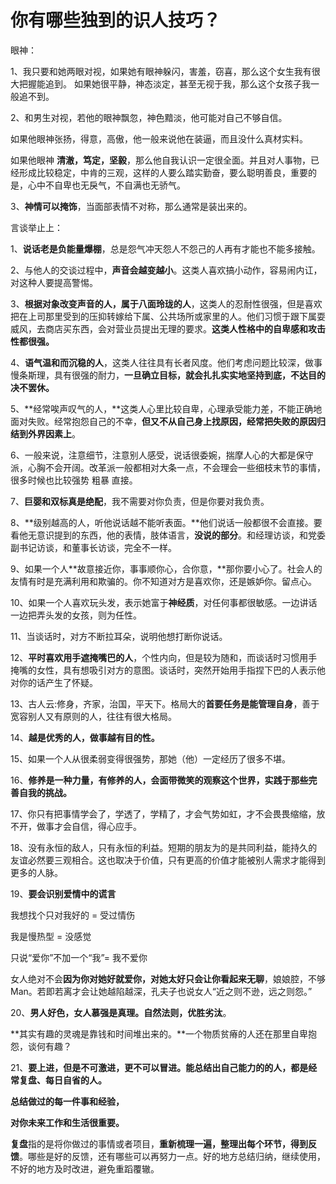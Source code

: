 # 你有哪些独到的识人技巧？

眼神：

1、我只要和她两眼对视，如果她有眼神躲闪，害羞，窃喜，那么这个女生我有很大把握能追到。
如果她很平静，神态淡定，甚至无视于我，那么这个女孩子我一般追不到。

2、和男生对视，若他的眼神飘忽，神色黯淡，他可能对自己不够自信。

如果他眼神张扬，得意，高傲，他一般来说他在装逼，而且没什么真材实料。

如果他眼神 **清澈，笃定，坚毅**，那么他自我认识一定很全面。并且对人事物，已经形成比较稳定，中肯的三观，这样的人要么踏实勤奋，要么聪明善良，重要的是，心中不自卑也无戾气，不自满也无骄气。

3、**神情可以掩饰**，当面部表情不对称，那么通常是装出来的。


言谈举止上：

1、**说话老是负能量爆棚**，总是怨气冲天怨人不怨己的人再有才能也不能多接触。

2、与他人的交谈过程中，**声音会越变越小**。这类人喜欢搞小动作，容易闹内讧，对这种人要提高警惕。

3、**根据对象改变声音的人，属于八面玲珑的人**，这类人的忍耐性很强，但是喜欢把在上司那里受到的压抑转嫁给下属、公共场所或家里的人。他们习惯于跟下属耍威风，去商店买东西，会对营业员提出无理的要求。**这类人性格中的自卑感和攻击性都很强。**

4、**语气温和而沉稳的人**，这类人往往具有长者风度。他们考虑问题比较深，做事慢条斯理，具有很强的耐力，**一旦确立目标，就会扎扎实实地坚持到底，不达目的决不罢休。**

5、**经常唉声叹气的人，**这类人心里比较自卑，心理承受能力差，不能正确地面对失败。经常抱怨自己的不幸，**但又不从自己身上找原因，经常把失败的原因归结到外界因素上**。

6、一般来说，注意细节，注意别人感受，说话很委婉，揣摩人心的大都是保守派，心胸不会开阔。改革派一般都相对大条一点，不会理会一些细枝末节的事情，很多时候也比较强势 粗暴 直接。

7、**巨婴和双标真是绝配**，我不需要对你负责，但是你要对我负责。

8、**级别越高的人，听他说话越不能听表面。**他们说话一般都很不会直接。要看他无意识提到的东西，他的表情，肢体语言，**没说的部分**。和经理访谈，和党委副书记访谈，和董事长访谈，完全不一样。

9、如果一个人**故意接近你，事事顺你心，合你意，**那你要小心了。社会人的友情有时是充满利用和欺骗的。你不知道对方是喜欢你，还是嫉妒你。留点心。

10、如果一个人喜欢玩头发，表示她富于**神经质**，对任何事都很敏感。一边讲话一边把弄头发的女孩，则为任性。

11、当谈话时，对方不断拉耳朵，说明他想打断你说话。

12、**平时喜欢用手遮掩嘴巴的人**，个性内向，但是较为随和，而谈话时习惯用手掩嘴的女性，具有想吸引对方的意图。谈话时，突然开始用手指捏下巴的人表示他对你的话产生了怀疑。

13、古人云:修身，齐家，治国，平天下。格局大的**首要任务是能管理自身**，善于宽容别人又有原则的人，往往有很大格局。

14、**越是优秀的人，做事越有目的性。**

15、如果一个人从很柔弱变得很强势，那她（他）一定经历了很多不堪。

16、**修养是一种力量，有修养的人，会面带微笑的观察这个世界，实践于那些完善自我的挑战。**

17、你只有把事情学会了，学透了，学精了，才会气势如虹，才不会畏畏缩缩，放不开，做事才会自信，得心应手。

18、没有永恒的敌人，只有永恒的利益。短期的朋友为的是共同利益，能持久的友谊必然要三观相合。这也取决于价值，只有更高的价值才能被别人需求才能得到更多的人脉。



19、**要会识别爱情中的谎言**

我想找个只对我好的 = 受过情伤

我是慢热型 = 没感觉

只说“爱你”不加一个“我”= 我不爱你

女人绝对不会**因为你对她好就爱你，对她太好只会让你看起来无聊**，娘娘腔，不够Man。若即若离才会让她越陷越深，孔夫子也说女人“近之则不逊，远之则怨。”



20、**男人好色，女人慕强是真理。自然法则，优胜劣汰**。

**其实有趣的灵魂是靠钱和时间堆出来的。**一个物质贫瘠的人还在那里自卑抱怨，谈何有趣？



21、**要上进，但是不可激进，更不可以冒进。能总结出自己能力的的人，都是经常复盘、每日自省的人。**

**总结做过的每一件事和经验，**

**对你未来工作和生活很重要。**

**复盘**指的是将你做过的事情或者项目，**重新梳理一遍，整理出每个环节，得到反馈**。哪些是好的反馈，还有哪些可以再努力一点。好的地方总结归纳，继续使用，不好的地方及时改进，避免重蹈覆辙。